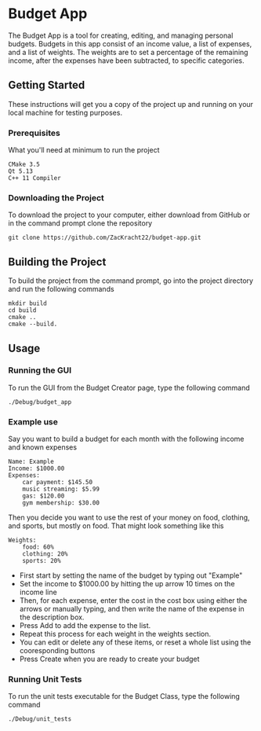 # Budget App
The Budget App is a tool for creating, editing, and managing personal budgets. Budgets in this app consist of an income value, a list of expenses, and a list of weights. The weights are to set a percentage of the remaining income, after the expenses have been subtracted, to specific categories.

## Getting Started
These instructions will get you a copy of the project up and running on your local machine for testing purposes.

### Prerequisites
What you'll need at minimum to run the project

```
CMake 3.5
Qt 5.13
C++ 11 Compiler
```

### Downloading the Project
To download the project to your computer, either download from GitHub or in the command prompt clone the repository

```
git clone https://github.com/ZacKracht22/budget-app.git
```

## Building the Project
To build the project from the command prompt, go into the project directory and run the following commands

```
mkdir build
cd build
cmake ..
cmake --build.
```

## Usage

### Running the GUI
To run the GUI from the Budget Creator page, type the following command

```
./Debug/budget_app
```

### Example use
Say you want to build a budget for each month with the following income and known expenses

```
Name: Example
Income: $1000.00
Expenses:
	car payment: $145.50
	music streaming: $5.99
	gas: $120.00
	gym membership: $30.00
```
Then you decide you want to use the rest of your money on food, clothing, and sports, but mostly on food. That might look something like this
```
Weights:
	food: 60%
	clothing: 20%
	sports: 20%
```
* First start by setting the name of the budget by typing out "Example"
* Set the income to $1000.00 by hitting the up arrow 10 times on the income line
* Then, for each expense, enter the cost in the cost box using either the arrows or manually typing, and then write the name of the expense in the description box.
* Press Add to add the expense to the list.
* Repeat this process for each weight in the weights section.
* You can edit or delete any of these items, or reset a whole list using the cooresponding buttons
* Press Create when you are ready to create your budget

### Running Unit Tests
To run the unit tests executable for the Budget Class, type the following command

```
./Debug/unit_tests
```